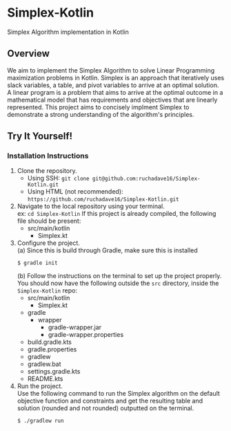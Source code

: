 # Simplex-Kotlin
Simplex Algorithm implementation in Kotlin

## Overview
We aim to implement the Simplex Algorithm to solve Linear Programming maximization problems in Kotlin. Simplex is an approach that iteratively uses slack variables, a table, and pivot variables to arrive at an optimal solution. A linear program is a problem that aims to arrive at the optimal outcome in a mathematical model that has requirements and objectives that are linearly represented. This project aims to concisely implment Simplex to demonstrate a strong understanding of the algorithm's principles. 

## Try It Yourself!
### Installation Instructions
1. Clone the repository.<br>
   - Using SSH: `git clone git@github.com:ruchadave16/Simplex-Kotlin.git`
   - Using HTML (not recommended): `https://github.com/ruchadave16/Simplex-Kotlin.git`
2. Navigate to the local repository using your terminal.<br>
   ex: `cd Simplex-Kotlin`
   If this project is already compiled, the following file should be present:
   - src/main/kotlin
     + Simplex.kt
3. Configure the project.<br>
  (a) Since this is build through Gradle, make sure this is installed
    ```
    $ gradle init
    ```
    (b) Follow the instructions on the terminal to set up the project properly. You should now have the following outside the `src` directory, inside the `Simplex-Kotlin` repo:
     - src/main/kotlin
       + Simplex.kt
     - gradle
       - wrapper
         + gradle-wrapper.jar
         + gradle-wrapper.properties
     + build.gradle.kts
     + gradle.properties
     + gradlew
     + gradlew.bat
     + settings.gradle.kts
     + README.kts
4. Run the project.<br>
    Use the following command to run the Simplex algorithm on the default objective function and constraints and get the resulting table and solution (rounded and not rounded) outputted on the terminal.
    ```
    $ ./gradlew run
    ``` 

